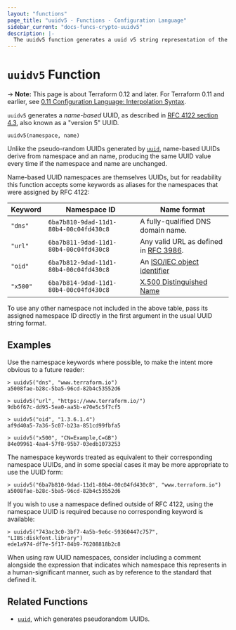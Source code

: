 ```yaml
---
layout: "functions"
page_title: "uuidv5 - Functions - Configuration Language"
sidebar_current: "docs-funcs-crypto-uuidv5"
description: |-
  The uuidv5 function generates a uuid v5 string representation of the value in the specified namespace.
---
```


# `uuidv5` Function

-> **Note:** This page is about Terraform 0.12 and later. For Terraform 0.11 and
earlier, see
[0.11 Configuration Language: Interpolation Syntax](../../configuration-0-11/interpolation.html).

`uuidv5` generates a _name-based_ UUID, as described in
[RFC 4122 section 4.3](https://tools.ietf.org/html/rfc4122#section-4.3),
also known as a "version 5" UUID.

```
uuidv5(namespace, name)
```

Unlike the pseudo-random UUIDs generated by
[`uuid`](./uuid.html), name-based UUIDs derive from namespace and an name,
producing the same UUID value every time if the namespace and name are
unchanged.

Name-based UUID namespaces are themselves UUIDs, but for readability this
function accepts some keywords as aliases for the namespaces that were
assigned by RFC 4122:

| Keyword | Namespace ID | Name format |
| ------- | ------------ | ----------- |
| `"dns"` | `6ba7b810-9dad-11d1-80b4-00c04fd430c8` | A fully-qualified DNS domain name. |
| `"url"` | `6ba7b811-9dad-11d1-80b4-00c04fd430c8` | Any valid URL as defined in [RFC 3986](https://tools.ietf.org/html/rfc3986). |
| `"oid"` | `6ba7b812-9dad-11d1-80b4-00c04fd430c8` | An [ISO/IEC object identifier](https://oidref.com/) |
| `"x500"` | `6ba7b814-9dad-11d1-80b4-00c04fd430c8` | [X.500 Distinguished Name](https://tools.ietf.org/html/rfc1779) |

To use any other namespace not included in the above table, pass its assigned
namespace ID directly in the first argument in the usual UUID string format.

## Examples

Use the namespace keywords where possible, to make the intent more obvious to
a future reader:

```
> uuidv5("dns", "www.terraform.io")
a5008fae-b28c-5ba5-96cd-82b4c53552d6

> uuidv5("url", "https://www.terraform.io/")
9db6f67c-dd95-5ea0-aa5b-e70e5c5f7cf5

> uuidv5("oid", "1.3.6.1.4")
af9d40a5-7a36-5c07-b23a-851cd99fbfa5

> uuidv5("x500", "CN=Example,C=GB")
84e09961-4aa4-57f8-95b7-03edb1073253
```

The namespace keywords treated as equivalent to their corresponding namespace
UUIDs, and in some special cases it may be more appropriate to use the
UUID form:

```
> uuidv5("6ba7b810-9dad-11d1-80b4-00c04fd430c8", "www.terraform.io")
a5008fae-b28c-5ba5-96cd-82b4c53552d6
```

If you wish to use a namespace defined outside of RFC 4122, using the namespace
UUID is required because no corresponding keyword is available:

```
> uuidv5("743ac3c0-3bf7-4a5b-9e6c-59360447c757", "LIBS:diskfont.library")
ede1a974-df7e-5f17-84b9-76208818b2c8
```

When using raw UUID namespaces, consider including a comment alongside the
expression that indicates which namespace this represents in a
human-significant manner, such as by reference to the standard that
defined it.

## Related Functions

* [`uuid`](./uuid.html), which generates pseudorandom UUIDs.
